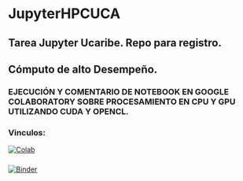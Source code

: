 # JupyterHPCUCA
## Tarea Jupyter Ucaribe. Repo para registro.
## Cómputo de alto Desempeño.
### EJECUCIÓN Y COMENTARIO DE NOTEBOOK EN GOOGLE COLABORATORY SOBRE PROCESAMIENTO EN CPU Y GPU UTILIZANDO CUDA Y OPENCL.
### Vinculos:

[![Colab](https://colab.research.google.com/assets/colab-badge.svg)](https://colab.research.google.com/github/Gbrasce/JupyterHPCUCA/blob/main/Copia_de_ejemplo1Final.ipynb)
###
[![Binder](https://mybinder.org/badge_logo.svg)](https://mybinder.org/v2/gh/Gbrasce/JupyterHPCUCA/HEAD?filepath=ejemplo1Final.ipynb)
